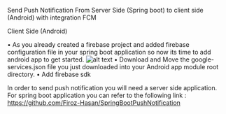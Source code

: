 Send Push Notification From Server Side (Spring boot) to client side (Android) with integration FCM

Client Side (Android)


•	As you already created a firebase project and added firebase configuration file in your spring boot application so now its time to add android app to get started.
 ![alt text](
  https://github.com/FirozHasan007/AndroidPushNotification/blob/master/androidfirebasecreate.PNG
  )
•	Download and Move the google-services.json file you just downloaded into your Android app module root directory.
•	Add firebase sdk

In order to send push notification you will need a server side application.
For spring boot application you can refer to the following link : https://github.com/Firoz-Hasan/SpringBootPushNotification

